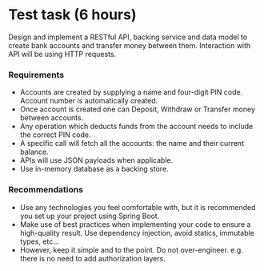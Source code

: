 # Test task (6 hours)

Design and implement a RESTful API, backing service and data model to create bank accounts
and transfer money between them. Interaction with API will be using HTTP requests.

### Requirements
* Accounts are created by supplying a name and four-digit PIN code. Account number is automatically created.
* Once account is created one can Deposit, Withdraw or Transfer money between accounts.
* Any operation which deducts funds from the account needs to include the correct PIN code.
* A specific call will fetch all the accounts: the name and their current balance.
* APIs will use JSON payloads when applicable.
* Use in-memory database as a backing store.

### Recommendations
* Use any technologies you feel comfortable with, but it is recommended you set up your project using Spring Boot.
* Make use of best practices when implementing your code to ensure a high-quality result. Use dependency injection, avoid statics, immutable types, etc…
* However, keep it simple and to the point. Do not over-engineer. e.g. there is no need to add authorization layers.

